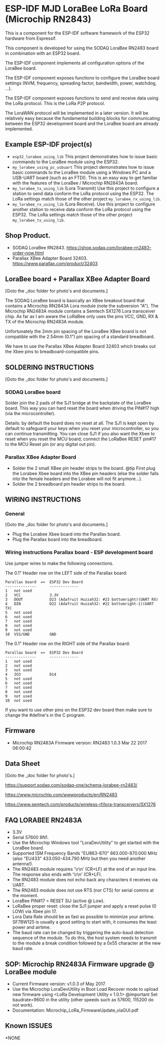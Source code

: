 # ESP-IDF MJD LoraBee LoRa Board (Microchip RN2843)
This is a component for the ESP-IDF software framework of the ESP32 hardware from Espressif.

This component is developed for using the SODAQ LoraBee RN2483 board in combination with an ESP32 board.

The ESP-IDF component implements all configuration options of the LoraBee board.

The ESP-IDF component exposes functions to configure the LoraBee board settings (NVM, frequency, spreading factor, bandwidth, power, watchdog, ...).

The ESP-IDF component exposes functions to send and receive data using the LoRa protocol. This is the LoRa P2P protocol.

The LoraWAN protocol will be implemented in a later version. It will be relatively easy because the fundamental building blocks for communicating between the ESP32 development board and the LoraBee board are already implemented.

## Example ESP-IDF project(s)
- `esp32_lorabee_using_lib` This project demonstrates how to issue basic commands to the LoraBee module using the ESP32.
- `my_lorabee_using_pc_usbuart` This project demonstrates how to issue basic commands to the LoraBee module using a Windows PC and a USB-UART board (such as an FTDI). This is an easy way to get familiar with the features of the LoraBee / Microchip RN2843A board.
- `my_lorabee_tx_using_lib` (Lora Transmit) Use this project to configure a station to send data conform the LoRa protocol using the ESP32. The LoRa settings match those of the other project `my_lorabee_rx_using_lib`.
- `my_lorabee_rx_using_lib` (Lora Receive). Use this project to configure another station to receive data conform the LoRa protocol using the ESP32. The LoRa settings match those of the other project `my_lorabee_tx_using_lib`.

## Shop Product.
- SODAQ LoraBee RN2843. https://shop.sodaq.com/lorabee-rn2483-order-now.html
- Parallax XBee Adapter Board 32403. https://www.parallax.com/product/32403

## LoraBee board + Parallax XBee Adapter Board
[Goto the _doc folder for photo's and documents.]

The SODAQ LoraBee board is basically an XBee breakout board that contains a Microchip RN2843A Lora module (note the subversion "A"). The Microchip RN2483A module contains a Semtech SX1276 Lora transceiver chip. As far as I am aware the LoRaBee only uses the pins VCC, GND, RX & TX of the Microchip RN2483A module.

Unfortunately the 2mm pin spacing of the LoraBee XBee board is not compatible with the 2.54mm (0.1") pin spacing of a standard breadboard.

We have to use the Parallax XBee Adapter Board 32403 which breaks out the Xbee pins to breadboard-compatible pins.

## SOLDERING INSTRUCTIONS
[Goto the _doc folder for photo's and documents.]

### SODAQ LoraBee board
Solder join the 2 pads of the SJ1 bridge at the backplate of the LoraBee board. This way you can hard reset the board when driving the PIN#17 high (via the microcontroller).

Details: by default the board does no reset at all. The SJ1 is kept open by default to safeguard your keys when you reset your microcontroller, so you can continue transmitting. You can close SJ1 if you also want the Xbee to reset when you reset the MCU board; connect the LoRaBee RESET pin#17 to the MCU Reset pin (or any digital out pin).

### Parallax XBee Adapter Board
- Solder the 2 small XBee pin header strips to the board. @tip First plug the Lorabee Xbee board into the XBee pin headers (else the solder falls into the female headers and the Lorabee will not fit anymore...).
- Solder the 2 breadboard pin header strips to the board.

## WIRING INSTRUCTIONS
### General
[Goto the _doc folder for photo's and documents.]

- Plug the Lorabee Xbee board into the Parallax board.
- Plug the Parallax board into the breadboard.

### Wiring instructions Parallax board - ESP development board
Use jumper wires to make the following connections.

The 0.1" Header row on the LEFT side of the Parallax board:

```
Parallax board  =>  ESP32 Dev Board
--------------      -------------
1   not used
2   VCC             3.3V
3   DOUT            D23 (Adafruit Huzzah32: #23 bottomright)(UART RX)
4   DIN             D22 (Adafruit Huzzah32: #22 bottomright-1)(UART TX)
5   not used
6   not used
7   not used
8   not used
9   not used
10  VSS/GND         GND
```

The 0.1" Header row on the RIGHT side of the Parallax board:

```
Parallax board  =>  ESP32 Dev Board
--------------      -------------
1   not used
2   not used
3   not used
4   IO3             D14
5   not used
6   not used
7   not used
8   not used
9   not used
10  not used
```

If you want to use other pins on the ESP32 dev board then make sure to change the #define's in the C program.


## Firmware
- Microchip RN2483A Firmware version: RN2483 1.0.3 Mar 22 2017 06:00:42

## Data Sheet
[Goto the _doc folder for photo's.]

https://support.sodaq.com/sodaq-one/schema-lorabee-rn2483/

https://www.microchip.com/wwwproducts/en/RN2483

https://www.semtech.com/products/wireless-rf/lora-transceivers/SX1276

## FAQ LORABEE RN2483A
- 3.3V
- Serial 57600 8N1.
- Use the Microchip Windows tool "LoraDevUtility" to get started with the LoraBee board.
- Supported ISM Frequency Bands "EU863-870" 863.000-870.000 MHz (also "EU433" 433.050-434.790 MHz but then you need another antenna!).
- The RN2483 module requires '\r\n' (CR+LF) at the end of an input line. The response also ends with '\r\n' (CR+LF).
- The RN2483 module does not echo back any characters it receives via UART.
- The RN2483 module does not use RTS (nor CTS) for serial comms at the moment.
- LoraBee PIN#17 = RESET SIJ (active @ Low).
- LoRaBee proper reset: close the SJ1 jumper and apply a reset pulse (0 LOW) via Xbee pin 17.
- Lora Data Rate should be as fast as possible to minimize your airtime. SF7BW125 is usually a good setting to start with, it consumes the least power and airtime.
- The baud rate can be changed by triggering the auto-baud detection sequence of the module. To do this, the host system needs to transmit to the module a break condition followed by a 0x55 character at the new baud rate.

## SOP: Microchip RN2483A Firmware upgrade @ LoraBee module
- Current Firmware version: v1.0.3 of May 2017.
- Use the Microchip LoraDevUtility in Boot Load Recover mode to upload new firmware using <LoRa Development Utility v 1.0.1> @important Set baudrate=9600 in the utility (other speeds such as 57600, 115200 do not work).
- Documentation: Microchip_LoRa_FirmwareUpdate_viaGUI.pdf

## Known ISSUES
*NONE
